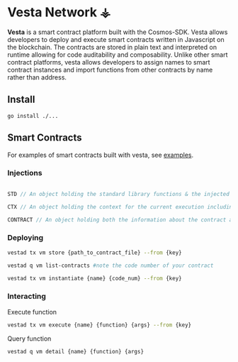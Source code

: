 # Vesta Network ⚶
**Vesta** is a smart contract platform built with the Cosmos-SDK. Vesta allows developers to deploy and execute smart contracts written in Javascript on the blockchain. The contracts are stored in plain text and interpreted on runtime allowing for code auditability and composability. Unlike other smart contract platforms, vesta allows developers to assign names to smart contract instances and import functions from other contracts by name rather than address.
## Install
```
go install ./...
```

## Smart Contracts
For examples of smart contracts built with vesta, see [examples](./testdata/).

### Injections

```javascript

STD // An object holding the standard library functions & the injected libraries.

CTX // An object holding the context for the current execution including the sender of the message.

CONTRACT // An object holding both the information about the contract as well as a slot for the exported functions and queries.

```

### Deploying
```sh
vestad tx vm store {path_to_contract_file} --from {key}

vestad q vm list-contracts #note the code number of your contract

vestad tx vm instantiate {name} {code_num} --from {key}
```

### Interacting
Execute function
```sh
vestad tx vm execute {name} {function} {args} --from {key}
```
Query function
```sh
vestad q vm detail {name} {function} {args}
```
